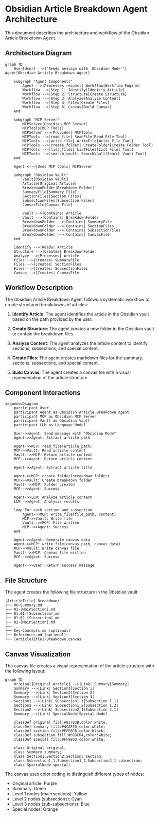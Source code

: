 # Obsidian Article Breakdown Agent Architecture

This document describes the architecture and workflow of the Obsidian Article Breakdown Agent.

## Architecture Diagram

```mermaid
graph TD
    User[User] -->|"Sends message with 'Obsidian Mode'"| Agent[Obsidian Article Breakdown Agent]
    
    subgraph "Agent Components"
        Agent -->|Processes request| Workflow[Workflow Engine]
        Workflow -->|Step 1| Identify[Identify Article]
        Workflow -->|Step 2| Structure[Create Structure]
        Workflow -->|Step 3| Analyze[Analyze Content]
        Workflow -->|Step 4| Files[Create Files]
        Workflow -->|Step 5| Canvas[Build Canvas]
    end
    
    subgraph "MCP Server"
        MCPServer[Obsidian MCP Server]
        MCPTools[MCP Tools]
        MCPServer -->|Provides| MCPTools
        MCPTools -->|read_file| ReadFile[Read File Tool]
        MCPTools -->|write_file| WriteFile[Write File Tool]
        MCPTools -->|create_folder| CreateFolder[Create Folder Tool]
        MCPTools -->|list_files| ListFiles[List Files Tool]
        MCPTools -->|search_vault| SearchVault[Search Vault Tool]
    end
    
    Agent <-->|Uses MCP tools| MCPServer
    
    subgraph "Obsidian Vault"
        Vault[Obsidian Vault]
        Article[Original Article]
        BreakdownFolder[Breakdown Folder]
        SummaryFile[Summary File]
        SectionFiles[Section Files]
        SubsectionFiles[Subsection Files]
        CanvasFile[Canvas File]
        
        Vault -->|Contains| Article
        Vault -->|Contains| BreakdownFolder
        BreakdownFolder -->|Contains| SummaryFile
        BreakdownFolder -->|Contains| SectionFiles
        BreakdownFolder -->|Contains| SubsectionFiles
        BreakdownFolder -->|Contains| CanvasFile
    end
    
    Identify -->|Reads| Article
    Structure -->|Creates| BreakdownFolder
    Analyze -->|Processes| Article
    Files -->|Creates| SummaryFile
    Files -->|Creates| SectionFiles
    Files -->|Creates| SubsectionFiles
    Canvas -->|Creates| CanvasFile
```

## Workflow Description

The Obsidian Article Breakdown Agent follows a systematic workflow to create structured breakdowns of articles:

1. **Identify Article**: The agent identifies the article in the Obsidian vault based on the path provided by the user.

2. **Create Structure**: The agent creates a new folder in the Obsidian vault to contain the breakdown files.

3. **Analyze Content**: The agent analyzes the article content to identify sections, subsections, and special content.

4. **Create Files**: The agent creates markdown files for the summary, sections, subsections, and special content.

5. **Build Canvas**: The agent creates a canvas file with a visual representation of the article structure.

## Component Interactions

```mermaid
sequenceDiagram
    participant User
    participant Agent as Obsidian Article Breakdown Agent
    participant MCP as Obsidian MCP Server
    participant Vault as Obsidian Vault
    participant LLM as Language Model
    
    User->>Agent: Send message with "Obsidian Mode"
    Agent->>Agent: Extract article path
    
    Agent->>MCP: read_file(article_path)
    MCP->>Vault: Read article content
    Vault-->>MCP: Return article content
    MCP-->>Agent: Return article content
    
    Agent->>Agent: Extract article title
    
    Agent->>MCP: create_folder(breakdown_folder)
    MCP->>Vault: Create breakdown folder
    Vault-->>MCP: Folder created
    MCP-->>Agent: Success
    
    Agent->>LLM: Analyze article content
    LLM-->>Agent: Analysis results
    
    loop For each section and subsection
        Agent->>MCP: write_file(file_path, content)
        MCP->>Vault: Write file
        Vault-->>MCP: File written
        MCP-->>Agent: Success
    end
    
    Agent->>Agent: Generate canvas data
    Agent->>MCP: write_file(canvas_path, canvas_data)
    MCP->>Vault: Write canvas file
    Vault-->>MCP: Canvas file written
    MCP-->>Agent: Success
    
    Agent-->>User: Return success message
```

## File Structure

The agent creates the following file structure in the Obsidian vault:

```
[ArticleTitle]-Breakdown/
├── 00-Summary.md
├── 01-[MainSection].md
├── 01.01-[Subsection].md
├── 01.02-[Subsection].md
├── 02-[MainSection].md
├── ...
├── Key-Concepts.md (optional)
├── References.md (optional)
└── [ArticleTitle]-Breakdown.canvas
```

## Canvas Visualization

The canvas file creates a visual representation of the article structure with the following layout:

```mermaid
graph TD
    Original[Original Article] -->|Link| Summary[Summary]
    Summary -->|Link| Section1[Section 1]
    Summary -->|Link| Section2[Section 2]
    Summary -->|Link| Section3[Section 3]
    Section1 -->|Link| Subsection1_1[Subsection 1.1]
    Section1 -->|Link| Subsection1_2[Subsection 1.2]
    Section2 -->|Link| Subsection2_1[Subsection 2.1]
    Summary -->|Link| SpecialNode[Special Node]
    
    classDef original fill:#9370DB,color:white;
    classDef summary fill:#4CAF50,color:white;
    classDef section fill:#FFEB3B,color:black;
    classDef subsection fill:#00BCD4,color:white;
    classDef special fill:#FF9800,color:white;
    
    class Original original;
    class Summary summary;
    class Section1,Section2,Section3 section;
    class Subsection1_1,Subsection1_2,Subsection2_1 subsection;
    class SpecialNode special;
```

The canvas uses color coding to distinguish different types of nodes:
- Original article: Purple
- Summary: Green
- Level 1 nodes (main sections): Yellow
- Level 2 nodes (subsections): Cyan
- Level 3 nodes (sub-subsections): Blue
- Special nodes: Orange
